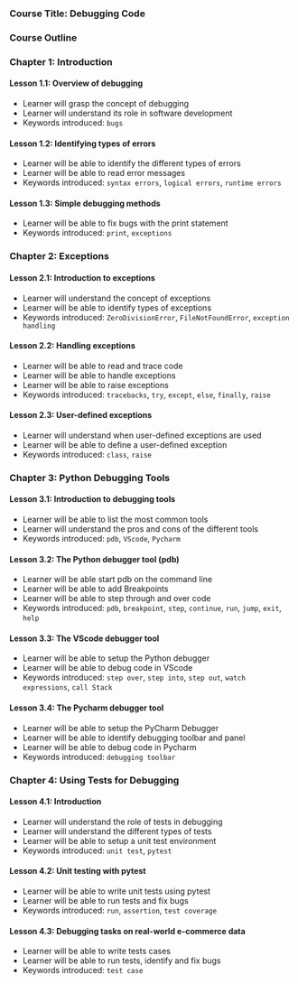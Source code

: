 ### Course Title: **Debugging Code**
### **Course Outline**

### **Chapter 1: Introduction**
#### **Lesson 1.1: Overview of debugging**
- Learner will grasp the concept of debugging
- Learner will understand its role in software development
- Keywords introduced: `bugs`


#### **Lesson 1.2: Identifying types of errors**
- Learner will be able to identify the different types of errors
- Learner will be able to read error messages
- Keywords introduced: `syntax errors`, `logical errors`, `runtime errors`

#### **Lesson 1.3: Simple debugging methods**
- Learner will be able to fix bugs with the print statement
- Keywords introduced: `print`, `exceptions`


### **Chapter 2: Exceptions**

#### **Lesson 2.1: Introduction to exceptions**
- Learner will understand the concept of exceptions
- Learner will be able to identify types of exceptions
- Keywords introduced: `ZeroDivisionError`, `FileNotFoundError`, `exception handling`


#### **Lesson 2.2: Handling exceptions**
- Learner will be able to read and trace code
- Learner will be able to handle exceptions
- Learner will be able to raise exceptions
- Keywords introduced: `tracebacks`, `try`, `except`, `else`, `finally`, `raise`


#### **Lesson 2.3: User-defined exceptions**
- Learner will understand when user-defined exceptions are used
- Learner will be able to define a user-defined exception
- Keywords introduced: `class`, `raise`


### **Chapter 3: Python Debugging Tools**
#### **Lesson 3.1: Introduction to debugging tools**
- Learner will be able to list the most common tools
- Learner will understand the pros and cons of the different tools
- Keywords introduced: `pdb`, `VScode`, `Pycharm`


#### **Lesson 3.2: The Python debugger tool (pdb)**
- Learner will be able start pdb on the command line
- Learner will be able to add Breakpoints
- Learner will be able to step through and over code
- Keywords introduced: `pdb`, `breakpoint`, `step`, `continue`, `run`, `jump`, `exit`, `help`


#### **Lesson 3.3: The VScode debugger tool**
- Learner will be able to setup the Python debugger
- Learner will be able to debug code in VScode
- Keywords introduced: `step over`, `step into`, `step out`, `watch expressions`, `call Stack`


#### **Lesson 3.4: The Pycharm debugger tool**
- Learner will be able to setup the PyCharm Debugger
- Learner will be able to identify debugging toolbar and panel
- Learner will be able to debug code in Pycharm
- Keywords introduced: `debugging toolbar`


### **Chapter 4: Using Tests for Debugging**
#### **Lesson 4.1: Introduction**
- Learner will understand the role of tests in debugging
- Learner will understand the different types of tests
- Learner will be able to setup a unit test environment
- Keywords introduced: `unit test`, `pytest`


#### **Lesson 4.2: Unit testing with pytest**
- Learner will be able to write unit tests using pytest
- Learner will be able to run tests and fix bugs
- Keywords introduced: `run`,  `assertion`, `test coverage`


#### **Lesson 4.3: Debugging tasks on real-world e-commerce data**
- Learner will be able to write tests cases
- Learner will be able to run tests, identify and fix bugs
- Keywords introduced: `test case`

